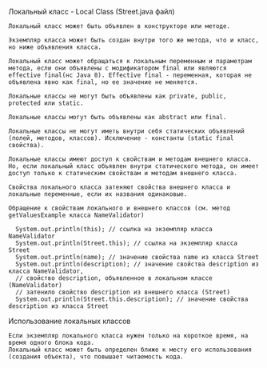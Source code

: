 Локальный класс - Local Class (Street.java файл)

    Локальный класс может быть объявлен в конструкторе или методе.

    Экземпляр класса может быть создан внутри того же метода, что и класс, но ниже объявления класса.

    Локальный класс может обращаться к локальным переменным и параметрам метода, если они объявлены с модификатором final или являются effective final(нс Java 8). Effective final - переменная, которая не объявлена явно как final, но ее значение не меняется.

    Локальные классы не могут быть объявлены как private, public, protected или static.

    Локальные классы могут быть объявлены как abstract или final.

    Локальные классы не могут иметь внутри себя статических объявлений (полей, методов, классов). Исключение - константы (static final свойства).

    Локальные классы имеют доступ к свойствам и методам внешнего класса. Но, если локальный класс объявлен внутри статического метода, он имеет доступ только к статическим свойствам и методам внешнего класса.

    Свойства локального класса затеняют свойства внешнего класса и локальные переменные, если их названия одинаковые.

    Обращение к свойствам локального и внешнего классов (см. метод getValuesExample класса NameValidator)

      System.out.println(this); // ссылка на экземпляр класса NameValidator
      System.out.println(Street.this); // ссылка на экземпляр класса Street
      System.out.println(name); // значение свойства name из класса Street
      System.out.println(description); // значение свойства description из класса NameValidator,
      // свойство description, объявленное в локальном классе (NameValidator)
      // затенило свойство description из внешнего класса (Street)
      System.out.println(Street.this.description); // значение свойства description из класса Street

Использование локальных классов

    Если экземпляр локального класса нужен только на короткое время, на время одного блока кода.
    Локальный класс может быть определен ближе к месту его использования (создания объекта), что повышает читаемость кода.
